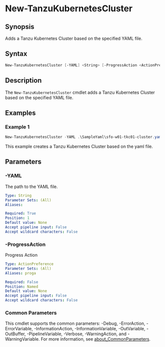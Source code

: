 # New-TanzuKubernetesCluster

## Synopsis

Adds a Tanzu Kubernetes Cluster based on the specified YAML file.

## Syntax

```powershell
New-TanzuKubernetesCluster [-YAML] <String> [-ProgressAction <ActionPreference>] [<CommonParameters>]
```

## Description

The `New-TanzuKubernetesCluster` cmdlet adds a Tanzu Kubernetes Cluster based on the specified YAML file.

## Examples

### Example 1

```powershell
New-TanzuKubernetesCluster -YAML .\SampleYaml\sfo-w01-tkc01-cluster.yaml
```

This example creates a Tanzu Kubernetes Cluster based on the yaml file.

## Parameters

### -YAML

The path to the YAML file.

```yaml
Type: String
Parameter Sets: (All)
Aliases:

Required: True
Position: 1
Default value: None
Accept pipeline input: False
Accept wildcard characters: False
```

### -ProgressAction

Progress Action

```yaml
Type: ActionPreference
Parameter Sets: (All)
Aliases: proga

Required: False
Position: Named
Default value: None
Accept pipeline input: False
Accept wildcard characters: False
```

### Common Parameters

This cmdlet supports the common parameters: -Debug, -ErrorAction, -ErrorVariable, -InformationAction, -InformationVariable, -OutVariable, -OutBuffer, -PipelineVariable, -Verbose, -WarningAction, and -WarningVariable. For more information, see [about_CommonParameters](http://go.microsoft.com/fwlink/?LinkID=113216).

